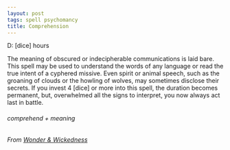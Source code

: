 ```yaml
---
layout: post
tags: spell psychomancy
title: Comprehension
---
```

D: [dice] hours

The meaning of obscured or indecipherable communications is laid bare. This spell may be used to understand the words of any language or read the true intent of a cyphered missive. Even spirit or animal speech, such as the groaning of clouds or the howling of wolves, may sometimes disclose their secrets. If you invest 4 [dice] or more into this spell, the duration becomes permanent, but, overwhelmed all the signs to interpret, you now always act last in battle.
###### comprehend + meaning
###### From [Wonder & Wickedness](https://www.drivethrurpg.com/product/145647/Wonder--Wickedness)
